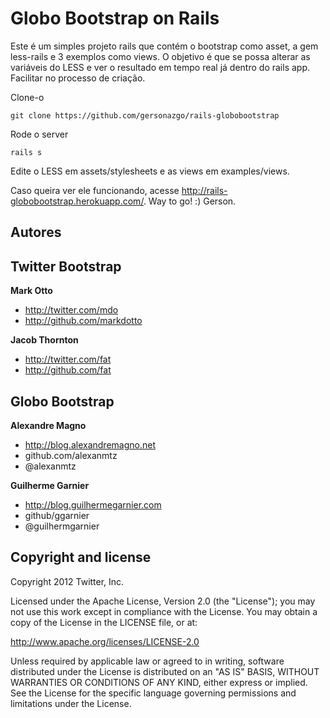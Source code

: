 Globo Bootstrap on Rails
========================

Este é um simples projeto rails que contém o bootstrap como asset, a gem less-rails e 3 exemplos como views. O objetivo é que se possa alterar as variáveis do LESS e ver o resultado em tempo real já dentro do rails app. Facilitar no processo de criação. 

Clone-o

	git clone https://github.com/gersonazgo/rails-globobootstrap

Rode o server

	rails s

Edite o LESS em assets/stylesheets e as views em examples/views. 

Caso queira ver ele funcionando, acesse http://rails-globobootstrap.herokuapp.com/.
Way to go! :)
Gerson.

Autores
-------

## Twitter Bootstrap

**Mark Otto**

+ http://twitter.com/mdo
+ http://github.com/markdotto

**Jacob Thornton**

+ http://twitter.com/fat
+ http://github.com/fat

## Globo Bootstrap

**Alexandre Magno**

+ http://blog.alexandremagno.net
+ github.com/alexanmtz
+ @alexanmtz

**Guilherme Garnier**

+ http://blog.guilhermegarnier.com
+ github/ggarnier
+ @guilhermgarnier

##

Copyright and license
---------------------

Copyright 2012 Twitter, Inc.

Licensed under the Apache License, Version 2.0 (the "License");
you may not use this work except in compliance with the License.
You may obtain a copy of the License in the LICENSE file, or at:

   http://www.apache.org/licenses/LICENSE-2.0

Unless required by applicable law or agreed to in writing, software
distributed under the License is distributed on an "AS IS" BASIS,
WITHOUT WARRANTIES OR CONDITIONS OF ANY KIND, either express or implied.
See the License for the specific language governing permissions and
limitations under the License.
